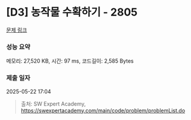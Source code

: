 # [D3] 농작물 수확하기 - 2805 

[문제 링크](https://swexpertacademy.com/main/code/problem/problemDetail.do?contestProbId=AV7GLXqKAWYDFAXB) 

### 성능 요약

메모리: 27,520 KB, 시간: 97 ms, 코드길이: 2,585 Bytes

### 제출 일자

2025-05-22 17:04



> 출처: SW Expert Academy, https://swexpertacademy.com/main/code/problem/problemList.do